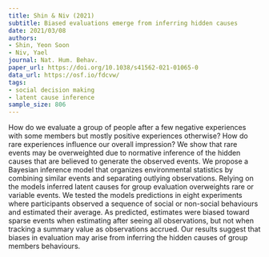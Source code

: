 ```yaml
---
title: Shin & Niv (2021)
subtitle: Biased evaluations emerge from inferring hidden causes
date: 2021/03/08
authors:
- Shin, Yeon Soon
- Niv, Yael
journal: Nat. Hum. Behav.
paper_url: https://doi.org/10.1038/s41562-021-01065-0
data_url: https://osf.io/fdcvw/
tags:
- social decision making
- latent cause inference
sample_size: 806
---
```


How do we evaluate a group of people after a few negative experiences with some members but mostly positive experiences otherwise? How do rare experiences influence our overall impression? We show that rare events may be overweighted due to normative inference of the hidden causes that are believed to generate the observed events. We propose a Bayesian inference model that organizes environmental statistics by combining similar events and separating outlying observations. Relying on the models inferred latent causes for group evaluation overweights rare or variable events. We tested the models predictions in eight experiments where participants observed a sequence of social or non-social behaviours and estimated their average. As predicted, estimates were biased toward sparse events when estimating after seeing all observations, but not when tracking a summary value as observations accrued. Our results suggest that biases in evaluation may arise from inferring the hidden causes of group members behaviours.
